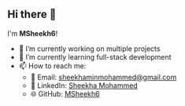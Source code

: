## Hi there 👋

I'm **MSheekh6**! 

- 🔭 I’m currently working on multiple projects
- 🌱 I’m currently learning full-stack development
- 📫 How to reach me: 
    - 📧 Email: [sheekhaminmohammed@gmail.com](mailto:sheekhaminmohammed@gmail.com)
    - 💼 LinkedIn: [Sheekha Mohammed](www.linkedin.com/in/mohammed-sheekh-amin)
    - 🌐 GitHub: [MSheekh6](https://github.com/MSheekh6)
